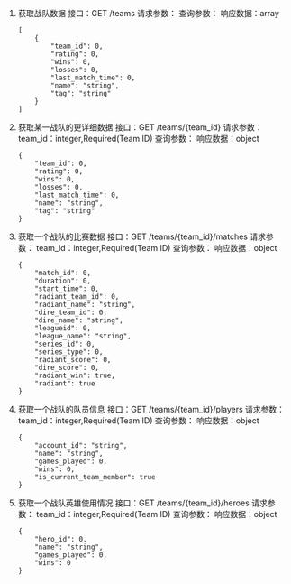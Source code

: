 1. 获取战队数据
	接口：GET /teams
	请求参数：
	查询参数：
	响应数据：array
	```
	[
		{
			"team_id": 0,
			"rating": 0,
			"wins": 0,
			"losses": 0,
			"last_match_time": 0,
			"name": "string",
			"tag": "string"
		}
	]
	```
2. 获取某一战队的更详细数据
	接口：GET /teams/{team_id}
	请求参数：
		team_id：integer,Required(Team ID)
	查询参数：
	响应数据：object
	```
	{
		"team_id": 0,
		"rating": 0,
		"wins": 0,
		"losses": 0,
		"last_match_time": 0,
		"name": "string",
		"tag": "string"
	}
	```
3. 获取一个战队的比赛数据
	接口：GET /teams/{team_id}/matches
	请求参数：
		team_id：integer,Required(Team ID)
	查询参数：
	响应数据：object
	```
	{
		"match_id": 0,
		"duration": 0,
		"start_time": 0,
		"radiant_team_id": 0,
		"radiant_name": "string",
		"dire_team_id": 0,
		"dire_name": "string",
		"leagueid": 0,
		"league_name": "string",
		"series_id": 0,
		"series_type": 0,
		"radiant_score": 0,
		"dire_score": 0,
		"radiant_win": true,
		"radiant": true
	}
	```
4. 获取一个战队的队员信息
	接口：GET /teams/{team_id}/players
	请求参数：
		team_id：integer,Required(Team ID)
	查询参数：
	响应数据：object
	```
	{
		"account_id": "string",
		"name": "string",
		"games_played": 0,
		"wins": 0,
		"is_current_team_member": true
	}
	```
5. 获取一个战队英雄使用情况
	接口：GET /teams/{team_id}/heroes
	请求参数：
		team_id：integer,Required(Team ID)
	查询参数：
	响应数据：object
	```
	{
		"hero_id": 0,
		"name": "string",
		"games_played": 0,
		"wins": 0
	}
	```